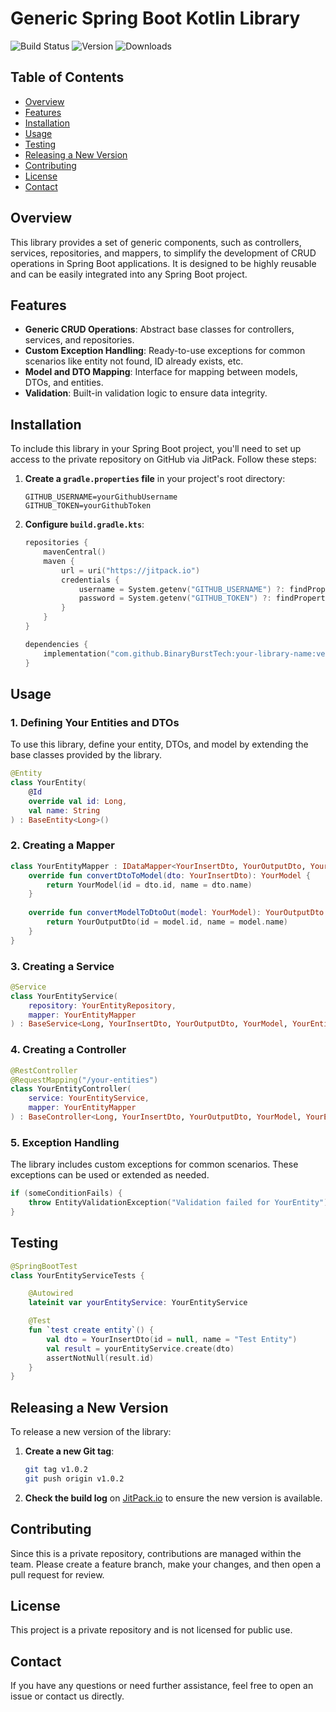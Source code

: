 
# Generic Spring Boot Kotlin Library

![Build Status](https://img.shields.io/badge/build-passing-brightgreen)
![Version](https://img.shields.io/badge/version-1.0.1-blue)
![Downloads](https://img.shields.io/badge/downloads-1%2B-brightgreen)

## Table of Contents
- [Overview](#overview)
- [Features](#features)
- [Installation](#installation)
- [Usage](#usage)
- [Testing](#testing)
- [Releasing a New Version](#releasing-a-new-version)
- [Contributing](#contributing)
- [License](#license)
- [Contact](#contact)

## Overview

This library provides a set of generic components, such as controllers, services, repositories, and mappers, to simplify the development of CRUD operations in Spring Boot applications. It is designed to be highly reusable and can be easily integrated into any Spring Boot project.

## Features

- **Generic CRUD Operations**: Abstract base classes for controllers, services, and repositories.
- **Custom Exception Handling**: Ready-to-use exceptions for common scenarios like entity not found, ID already exists, etc.
- **Model and DTO Mapping**: Interface for mapping between models, DTOs, and entities.
- **Validation**: Built-in validation logic to ensure data integrity.

## Installation

To include this library in your Spring Boot project, you'll need to set up access to the private repository on GitHub via JitPack. Follow these steps:

1. **Create a `gradle.properties` file** in your project's root directory:

    ```properties
    GITHUB_USERNAME=yourGithubUsername
    GITHUB_TOKEN=yourGithubToken
    ```

2. **Configure `build.gradle.kts`**:

    ```kotlin
    repositories {
        mavenCentral()
        maven {
            url = uri("https://jitpack.io")
            credentials {
                username = System.getenv("GITHUB_USERNAME") ?: findProperty("GITHUB_USERNAME") as String? ?: ""
                password = System.getenv("GITHUB_TOKEN") ?: findProperty("GITHUB_TOKEN") as String? ?: ""
            }
        }
    }

    dependencies {
        implementation("com.github.BinaryBurstTech:your-library-name:version")
    }
    ```

## Usage

### 1. Defining Your Entities and DTOs

To use this library, define your entity, DTOs, and model by extending the base classes provided by the library.

```kotlin
@Entity
class YourEntity(
    @Id
    override val id: Long,
    val name: String
) : BaseEntity<Long>()
```

### 2. Creating a Mapper

```kotlin
class YourEntityMapper : IDataMapper<YourInsertDto, YourOutputDto, YourModel, YourEntity, Long> {
    override fun convertDtoToModel(dto: YourInsertDto): YourModel {
        return YourModel(id = dto.id, name = dto.name)
    }
    
    override fun convertModelToDtoOut(model: YourModel): YourOutputDto {
        return YourOutputDto(id = model.id, name = model.name)
    }
}
```

### 3. Creating a Service

```kotlin
@Service
class YourEntityService(
    repository: YourEntityRepository,
    mapper: YourEntityMapper
) : BaseService<Long, YourInsertDto, YourOutputDto, YourModel, YourEntity, YourEntityRepository, YourEntityMapper>(repository, mapper)
```

### 4. Creating a Controller

```kotlin
@RestController
@RequestMapping("/your-entities")
class YourEntityController(
    service: YourEntityService,
    mapper: YourEntityMapper
) : BaseController<Long, YourInsertDto, YourOutputDto, YourModel, YourEntity, YourEntityMapper, YourEntityRepository, YourEntityService>(service, mapper)
```

### 5. Exception Handling

The library includes custom exceptions for common scenarios. These exceptions can be used or extended as needed.

```kotlin
if (someConditionFails) {
    throw EntityValidationException("Validation failed for YourEntity")
}
```

## Testing

```kotlin
@SpringBootTest
class YourEntityServiceTests {

    @Autowired
    lateinit var yourEntityService: YourEntityService

    @Test
    fun `test create entity`() {
        val dto = YourInsertDto(id = null, name = "Test Entity")
        val result = yourEntityService.create(dto)
        assertNotNull(result.id)
    }
}
```

## Releasing a New Version

To release a new version of the library:

1. **Create a new Git tag**:

    ```sh
    git tag v1.0.2
    git push origin v1.0.2
    ```

2. **Check the build log** on [JitPack.io](https://jitpack.io) to ensure the new version is available.

## Contributing

Since this is a private repository, contributions are managed within the team. Please create a feature branch, make your changes, and then open a pull request for review.

## License

This project is a private repository and is not licensed for public use.

## Contact

If you have any questions or need further assistance, feel free to open an issue or contact us directly.
